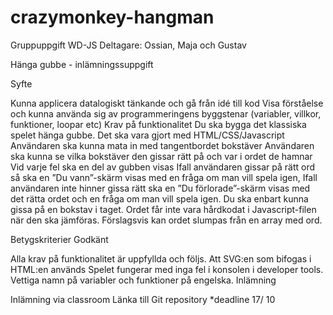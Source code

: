 # crazymonkey-hangman

Gruppuppgift WD-JS 
Deltagare: Ossian, Maja och Gustav 

Hänga gubbe - inlämningssuppgift

Syfte

Kunna applicera datalogiskt tänkande och gå från idé till kod
Visa förståelse och kunna använda sig av programmeringens byggstenar (variabler, villkor, funktioner, loopar etc)
Krav på funktionalitet
Du ska bygga det klassiska spelet hänga gubbe.
Det ska vara gjort med HTML/CSS/Javascript
Användaren ska kunna mata in med tangentbordet bokstäver
Användaren ska kunna se vilka bokstäver den gissar rätt på och var i ordet de hamnar
Vid varje fel ska en del av gubben visas
Ifall användaren gissar på rätt ord så ska en ”Du vann”-skärm visas med en fråga om man vill spela igen,
Ifall användaren inte hinner gissa rätt ska en ”Du förlorade”-skärm visas med det rätta ordet och en fråga om man vill spela igen.
Du ska enbart kunna gissa på en bokstav i taget.
Ordet får inte vara hårdkodat i Javascript-filen när den ska jämföras. Förslagsvis kan ordet slumpas från en array med ord.


Betygskriterier
Godkänt

Alla krav på funktionalitet är uppfyllda och följs.
Att SVG:en som bifogas i HTML:en används
Spelet fungerar med inga fel i konsolen i developer tools.
Vettiga namn på variabler och funktioner på engelska.
Inlämning

Inlämning via classroom
Länka till Git repository *deadline 17/ 10